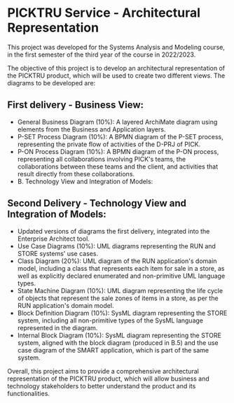 # PICKTRU Service - Architectural Representation

This project was developed for the Systems Analysis and Modeling course, in the first semester of the third year of the course in 2022/2023.

The objective of this project is to develop an architectural representation of the PICKTRU product, which will be used to create two different views. The diagrams to be developed are:

## First delivery - Business View:

- General Business Diagram (10%): A layered ArchiMate diagram using elements from the Business and Application layers.
- P-SET Process Diagram (10%): A BPMN diagram of the P-SET process, representing the private flow of activities of the D-PRJ of PICK.
- P-ON Process Diagram (10%): A BPMN diagram of the P-ON process, representing all collaborations involving PICK's teams, the collaborations between these teams and the client, and activities that result directly from these collaborations.
- B. Technology View and Integration of Models:

## Second Delivery - Technology View and Integration of Models:

- Updated versions of diagrams the first delivery, integrated into the Enterprise Architect tool.
- Use Case Diagrams (10%): UML diagrams representing the RUN and STORE systems' use cases.
- Class Diagram (20%): UML diagram of the RUN application's domain model, including a class that represents each item for sale in a store, as well as explicitly declared enumerated and non-primitive UML language types.
- State Machine Diagram (10%): UML diagram representing the life cycle of objects that represent the sale zones of items in a store, as per the RUN application's domain model.
- Block Definition Diagram (10%): SysML diagram representing the STORE system, including all non-primitive types of the SysML language represented in the diagram.
- Internal Block Diagram (10%): SysML diagram representing the STORE system, aligned with the block diagram (produced in B.5) and the use case diagram of the SMART application, which is part of the same system.

Overall, this project aims to provide a comprehensive architectural representation of the PICKTRU product, which will allow business and technology stakeholders to better understand the product and its functionalities.
